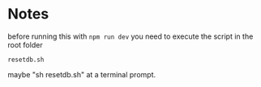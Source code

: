 # Notes
before running this with `npm run dev` you need to  execute the script in the root folder

`resetdb.sh`

maybe "sh resetdb.sh" at a terminal prompt.

